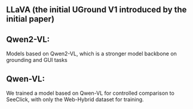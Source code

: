 ## LLaVA (the initial UGround V1 introduced by the initial paper)

## Qwen2-VL:

Models based on Qwen2-VL, which is a stronger model backbone on grounding and GUI tasks 

## Qwen-VL:

We trained a model based on Qwen-VL for controlled comparison to SeeClick, with only the Web-Hybrid dataset for training.